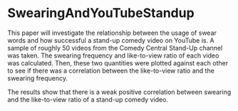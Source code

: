 # SwearingAndYouTubeStandup

This paper will investigate the relationship between the usage of swear words and how successful a stand-up comedy video on YouTube is. A sample of roughly 50 videos from the Comedy Central Stand-Up channel was taken. The swearing frequency and like-to-view ratio of each video was calculated. Then, these two quantities were plotted against each other to see if there was a correlation between the like-to-view ratio and the swearing frequency.

The results show that there is a weak positive correlation between swearing and the like-to-view ratio of a stand-up comedy video.
